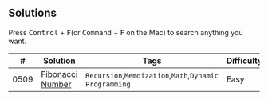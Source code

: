 ## Solutions

Press <kbd>Control</kbd> + <kbd>F</kbd>(or <kbd>Command</kbd> + <kbd>F</kbd> on the Mac) to search anything you want.


|  #  |  Solution  |  Tags  |  Difficulty  |  Remark |
| --- | --- | --- | --- | --- |
|  0509  |  [Fibonacci Number]([/DSA/tree/2d82eef8a9491fc0a3fd7e1a54837b395e387042/509.%20Fibonacci%20Number](https://github.com/dev-chaturvedi/DSA/blob/3026308f0b321e5b61e6cc78a8a699651490615e/509.%20Fibonacci%20Number/README.md))  |  `Recursion`,`Memoization`,`Math`,`Dynamic Programming`  |  Easy  |    |
